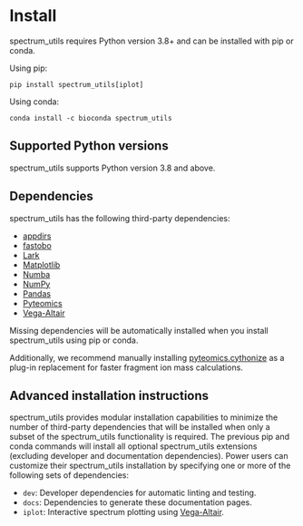 # Install

spectrum_utils requires Python version 3.8+ and can be installed with pip or conda.

Using pip:

    pip install spectrum_utils[iplot]

Using conda:

    conda install -c bioconda spectrum_utils

## Supported Python versions

spectrum_utils supports Python version 3.8 and above.

## Dependencies

spectrum_utils has the following third-party dependencies:

- [appdirs](https://github.com/ActiveState/appdirs)
- [fastobo](https://fastobo.readthedocs.io/)
- [Lark](https://lark-parser.readthedocs.io/)
- [Matplotlib](https://matplotlib.org/)
- [Numba](http://numba.pydata.org/)
- [NumPy](https://www.numpy.org/)
- [Pandas](https://pandas.pydata.org/)
- [Pyteomics](https://pyteomics.readthedocs.io/)
- [Vega-Altair](https://altair-viz.github.io/)

Missing dependencies will be automatically installed when you install spectrum_utils using pip or conda.

Additionally, we recommend manually installing [pyteomics.cythonize](https://pypi.org/project/pyteomics.cythonize/) as a plug-in replacement for faster fragment ion mass calculations.

## Advanced installation instructions

spectrum_utils provides modular installation capabilities to minimize the number of third-party dependencies that will be installed when only a subset of the spectrum_utils functionality is required.
The previous pip and conda commands will install all optional spectrum_utils extensions (excluding developer and documentation dependencies).
Power users can customize their spectrum_utils installation by specifying one or more of the following sets of dependencies:

- `dev`: Developer dependencies for automatic linting and testing.
- `docs`: Dependencies to generate these documentation pages.
- `iplot`: Interactive spectrum plotting using [Vega-Altair](https://altair-viz.github.io/).
